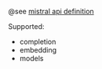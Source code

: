 @see [mistral api definition](https://docs.mistral.ai/api/)

Supported:
 - completion
 - embedding
 - models

